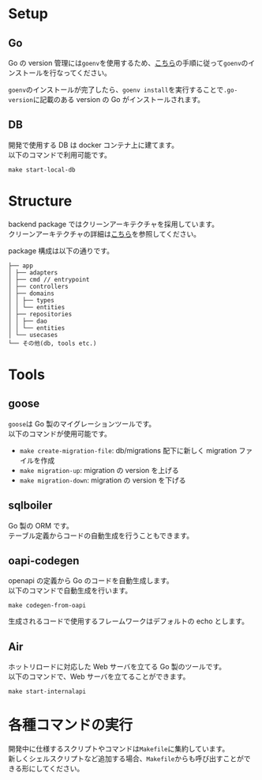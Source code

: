 # Setup

## Go

Go の version 管理には`goenv`を使用するため、[こちら](https://github.com/go-nv/goenv/blob/master/INSTALL.md)の手順に従って`goenv`のインストールを行なってください。

`goenv`のインストールが完了したら、`goenv install`を実行することで`.go-version`に記載のある version の Go がインストールされます。

## DB

開発で使用する DB は docker コンテナ上に建てます。 \
以下のコマンドで利用可能です。

`make start-local-db`

# Structure

backend package ではクリーンアーキテクチャを採用しています。 \
クリーンアーキテクチャの詳細は[こちら](https://miro.com/app/board/uXjVNUb8IMw=/?share_link_id=136453257125)を参照してください。

package 構成は以下の通りです。

```
├── app
│ ├── adapters
│ ├── cmd // entrypoint
│ ├── controllers
│ ├── domains
│ │ ├── types
│ │ └── entities
│ ├── repositories
│ │ ├── dao
│ │ └── entities
│ └── usecases
└── その他(db, tools etc.)
```

# Tools

## goose

`goose`は Go 製のマイグレーションツールです。 \
以下のコマンドが使用可能です。

- `make create-migration-file`: db/migrations 配下に新しく migration ファイルを作成
- `make migration-up`: migration の version を上げる
- `make migration-down`: migration の version を下げる

## sqlboiler

Go 製の ORM です。 \
テーブル定義からコードの自動生成を行うこともできます。

## oapi-codegen

openapi の定義から Go のコードを自動生成します。 \
以下のコマンドで自動生成を行います。

`make codegen-from-oapi`

生成されるコードで使用するフレームワークはデフォルトの echo とします。

## Air

ホットリロードに対応した Web サーバを立てる Go 製のツールです。\
以下のコマンドで、Web サーバを立てることができます。

`make start-internalapi`

# 各種コマンドの実行

開発中に仕様するスクリプトやコマンドは`Makefile`に集約しています。\
新しくシェルスクリプトなど追加する場合、`Makefile`からも呼び出すことができる形にしてください。

